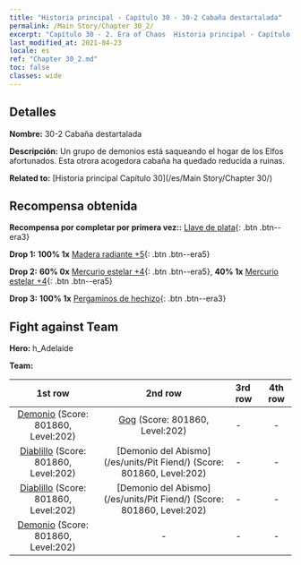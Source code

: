 ```yaml
---
title: "Historia principal - Capítulo 30 - 30-2 Cabaña destartalada"
permalink: /Main Story/Chapter 30_2/
excerpt: "Capítulo 30 - 2. Era of Chaos  Historia principal - Capítulo 30_2. 30-2 Cabaña destartalada"
last_modified_at: 2021-04-23
locale: es
ref: "Chapter 30_2.md"
toc: false
classes: wide
---
```


## Detalles

 **Nombre:** 30-2 Cabaña destartalada

 **Descripción:** Un grupo de demonios está saqueando el hogar de los Elfos afortunados. Esta otrora acogedora cabaña ha quedado reducida a ruinas.

 **Related to:** [Historia principal Capítulo 30](/es/Main Story/Chapter 30/)

## Recompensa obtenida

 **Recompensa por completar por primera vez::** [Llave de plata](/ItemsES/con_693/){: .btn .btn--era3}

 **Drop 1:** **100% 1x** [Madera radiante +5](/ItemsES/mat_97/){: .btn .btn--era5}

 **Drop 2:** **60% 0x** [Mercurio estelar +4](/ItemsES/mat_91/){: .btn .btn--era5}, **40% 1x** [Mercurio estelar +4](/ItemsES/mat_91/){: .btn .btn--era5}

 **Drop 3:** **100% 1x** [Pergaminos de hechizo](/ItemsES/con_694/){: .btn .btn--era3}


## Fight against Team
 **Hero:** h_Adelaide

 **Team:**


  | 1st row | 2nd row | 3rd row | 4th row |
  |:----:|:----:|:----|:----:|
  | [Demonio](/es/units/Demon/) (Score: 801860, Level:202)  | [Gog](/es/units/Gog/) (Score: 801860, Level:202)  | - | - |
  | [Diablillo](/es/units/Imp/) (Score: 801860, Level:202)  | [Demonio del Abismo](/es/units/Pit Fiend/) (Score: 801860, Level:202)  | - | - |
  | [Diablillo](/es/units/Imp/) (Score: 801860, Level:202)  | [Demonio del Abismo](/es/units/Pit Fiend/) (Score: 801860, Level:202)  | - | - |
  | [Demonio](/es/units/Demon/) (Score: 801860, Level:202)  | - | - | - |


